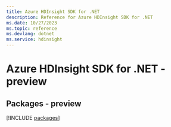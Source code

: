 ```yaml
---
title: Azure HDInsight SDK for .NET
description: Reference for Azure HDInsight SDK for .NET
ms.date: 10/27/2023
ms.topic: reference
ms.devlang: dotnet
ms.service: hdinsight
---
```

# Azure HDInsight SDK for .NET - preview
## Packages - preview
[!INCLUDE [packages](hdinsight-index.md)]